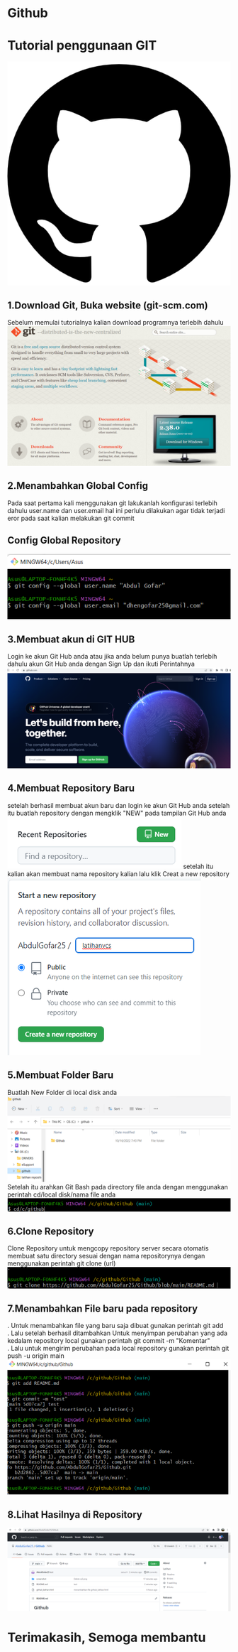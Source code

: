 # Github
# Tutorial penggunaan GIT
![Gambar 1](screenshot/ss1.png)
## 1.Download Git, Buka website (git-scm.com)
Sebelum memulai tutorialnya kalian download programnya terlebih dahulu
![Gambar 2](screenshot/ss14.png)
## 2.Menambahkan Global Config
Pada saat pertama kali menggunakan git lakukanlah konfigurasi terlebih dahulu user.name dan user.email hal ini perlulu dilakukan agar tidak terjadi eror pada saat kalian melakukan git commit
## Config Global Repository
![Gambar 3](screenshot/ss3.png)
## 3.Membuat akun di GIT HUB
Login ke akun Git Hub anda atau jika anda belum punya buatlah terlebih dahulu akun Git Hub anda dengan Sign Up dan ikuti Perintahnya
![gambar 4](screenshot/ss4.png)
## 4.Membuat Repository Baru
setelah berhasil membuat akun baru dan login ke akun Git Hub anda setelah itu buatlah repository dengan mengklik "NEW" pada tampilan Git Hub anda
![Gambar 5](screenshot/ss5.png)
setelah itu kalian akan membuat nama repository kalian lalu klik Creat a new repository
![Gambar 6](screenshot/ss6.png)
## 5.Membuat Folder Baru
Buatlah New Folder di local disk anda
![Gambar 7](screenshot/ss15.png)
Setelah itu arahkan Git Bash pada directory file anda dengan menggunakan perintah cd/local disk/nama file anda
![Gambar 8](screenshot/ss16.png)
## 6.Clone Repository
Clone Repository untuk mengcopy repository server secara otomatis membuat satu directory sesuai dengan nama repositorynya dengan menggunakan perintah git clone (url)
![Gambar 9](screenshot/ss17.png)
## 7.Menambahkan File baru pada repository
. Untuk menambahkan file yang baru saja dibuat gunakan perintah git add <br />
. Lalu setelah berhasil ditambahkan Untuk menyimpan perubahan yang ada kedalam repository local gunakan perintah git commit -m "Komentar"<br />
. Lalu untuk mengirim perubahan pada local repository gunakan perintah git push -u origin main
![Gambar 10](screenshot/ss18.png)
## 8.Lihat Hasilnya di Repository
![gambar 11](screenshot/19.png)

# Terimakasih, Semoga membantu